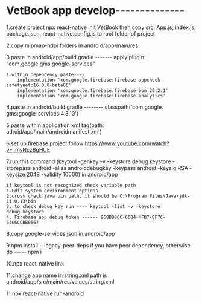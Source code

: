 # VetBook app develop--------------
1.create project npx react-native init VetBook
	then copy src, App.js, index.js, package.json, react-native.config.js to root folder of project

2.copy mipmap-hdpi folders in android/app/main/res

3.paste in android/app/build.gradle ------- apply plugin: "com.google.gms.google-services"

	1.within dependency paste---- 	
        implementation 'com.google.firebase:firebase-appcheck-safetynet:16.0.0-beta06'
        implementation 'com.google.firebase:firebase-bom:29.2.1'
		implementation 'com.google.firebase:firebase-analytics'

4.paste in android/build.gradle -------- classpath('com.google.	gms:google-services:4.3.10')

5.paste within application xml tag(path: adroid/app/main/androidmanifest.xml)
	 <meta-data
        android:name="com.google.android.geo.API_KEY"
        android:value="AIzaSyBBPGbYThYVRWkyWMt8-N5Y_wjtMFcEmRQ"/>

6.set up firebase project
	follow https://www.youtube.com/watch?v=_msNczBgHUE

7.run this command (keytool -genkey -v -keystore debug.keystore -storepass android -alias androiddebugkey -keypass android -keyalg RSA -keysize 2048 -validity 10000) 
	in android/app

	if keytool is not recognized check variable path
	1.Edit system enviironment options
	2.cross check java bin path, it should be C:\Program Files\Java\jdk-11.0.13\bin
	3. to check debug key run ---- keytool -list -v -keystore debug.keystore
	4. Firebase app debug token ------ 968BD86C-6684-4FB7-8F7C-64C6CCBB0567

8.copy google-services.json in android/app

9.npm install --legacy-peer-deps if you have peer dependency, otherwise do ----- npm i

10.npx react-native link

11.change app name in string.xml path is android/app/src/main/res/values/string.xml

11.npx react-native run-android
